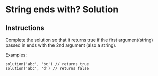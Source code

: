 # String ends with? Solution

## Instructions

Complete the solution so that it returns true if the first argument(string) passed in ends with the 2nd argument (also a string).

Examples:

```
solution('abc', 'bc') // returns true
solution('abc', 'd') // returns false
```
